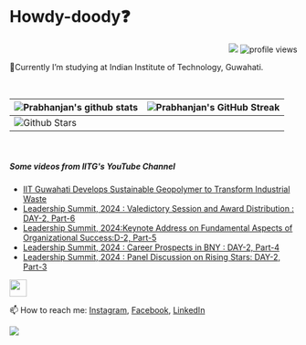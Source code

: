 <h1> Howdy-doody❓  </h1>
<p align='center'>
</p>
<p align="right">
  <img src="https://img.shields.io/github/forks/prabhanjan-jadhav/prabhanjan-jadhav?style=social"></img>
  <img src="https://gpvc.arturio.dev/prabhanjan-jadhav" alt="profile views">
</p>


🏫Currently I’m studying at Indian Institute of Technology, Guwahati. 


<br>

| ![Prabhanjan's github stats](https://github-readme-stats.vercel.app/api?username=prabhanjan-jadhav&show_icons=true&theme=tokyonight) | ![Prabhanjan's GitHub Streak](https://github-readme-streak-stats.herokuapp.com/?user=prabhanjan-jadhav&theme=tokyonight) |
| --- | --- |
| ![Github Stars](https://github-readme-stats.vercel.app/api?username=prabhanjan-jadhav&show_icons=true&locale=en&count_private=true&hide_rank=true&custom_title=My%20GitHub%20Stats&disable_animations=true&theme=tokyonight)

<br>


##### Some videos from IITG's YouTube Channel
<!-- YOUTUBE-VIDEOS-LIST:START -->
- [IIT Guwahati Develops Sustainable Geopolymer to Transform Industrial Waste](https://www.youtube.com/watch?v=2OMR8cIl0eU)
- [Leadership Summit, 2024 : Valedictory Session and Award Distribution : DAY-2, Part-6](https://www.youtube.com/watch?v=J4cr54YCXxw)
- [Leadership Summit, 2024:Keynote Address on Fundamental Aspects of Organizational Success:D-2, Part-5](https://www.youtube.com/watch?v=y22OfGcIwDQ)
- [Leadership Summit, 2024 : Career Prospects in BNY : DAY-2, Part-4](https://www.youtube.com/watch?v=GyzIGt4MsG8)
- [Leadership Summit, 2024 : Panel Discussion on Rising Stars: DAY-2, Part-3](https://www.youtube.com/watch?v=CzuSKYi5-7A)
<!-- YOUTUBE-VIDEOS-LIST:END -->
<p align="left">
<img src = "https://raw.githubusercontent.com/MartinHeinz/MartinHeinz/master/wave.gif" width = 30px>
</p>

📫 How to reach me: [Instagram](https://www.instagram.com/prabhanjanjadhav273/), [Facebook](https://www.facebook.com/profile.php?id=100075065617822), [LinkedIn](https://www.linkedin.com/in/prabhanjan-jadhav-18a176224/)

<p align="left">
  <img src="https://capsule-render.vercel.app/api?type=waving&color=gradient&height=60&section=footer&width=100"/>
</p>
<!--
**prabhanjan-jadhav/prabhanjan-jadhav** is a ✨ _special_ ✨ repository because its `README.md` (this file) appears on your GitHub profile.
